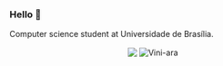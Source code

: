 ### Hello 👋

Computer science student at Universidade de Brasília.

<div align="center">
  <img src="https://github-readme-stats.vercel.app/api?username=Vini-ara&show_icons=true&count_private=true&hide_border=true&theme=onedark" align="center" />
  <img align="center" src="https://github-readme-streak-stats.herokuapp.com/?user=Vini-ara&&theme=onedark" alt="Vini-ara" />
</div> 
